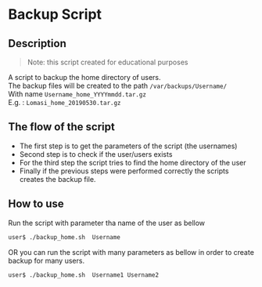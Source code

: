 # Backup Script

## Description 

>	Note: this script created for educational purposes

A script to backup the home directory of users.<br>
The backup files will be created to the path <code>/var/backups/Username/</code><br>
With name <code>Username_home_YYYYmmdd.tar.gz</code><br>
E.g. : <code>Lomasi_home_20190530.tar.gz</code>

## The flow of the script

* The first step is to get the parameters of the script (the usernames)
* Second step is to check if the user/users exists
* For the third step the script tries to find the home directory of the user
* Finally if the previous steps were performed correctly the scripts creates the backup file.


## How to use

Run the script with parameter tha name of the user as bellow 

```bash 
user$ ./backup_home.sh  Username
```
OR you can run the script with many parameters as bellow in order to create backup for many users.  

```bash 
user$ ./backup_home.sh  Username1 Username2 
```
